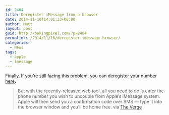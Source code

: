 ```yaml
---
id: 2404
title: Deregister iMessage from a browser
date: 2014-11-10T14:01:23+00:00
author: Matt
layout: post
guid: http://bakingpixel.com/?p=2404
permalink: /2014/11/10/deregister-imessage-browser/
categories:
  - News
tags:
  - apple
  - imessage
---
```

Finally. If you&#8217;re still facing this problem, you can deregister your number [here](https://selfsolve.apple.com/deregister-imessage).

> But with the recently-released web tool, all you need to do is enter the phone number you wish to uncouple from Apple&#8217;s iMessage system. Apple will then send you a confirmation code over SMS — type it into the browser window and you&#8217;ll be home free. via [The Verge](http://www.theverge.com/2014/11/9/7183507/apple-tool-deregister-imessage-phone-numbers-released)